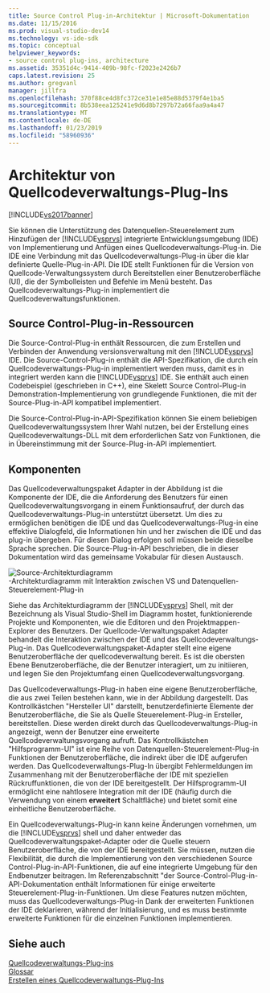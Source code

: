 ```yaml
---
title: Source Control Plug-in-Architektur | Microsoft-Dokumentation
ms.date: 11/15/2016
ms.prod: visual-studio-dev14
ms.technology: vs-ide-sdk
ms.topic: conceptual
helpviewer_keywords:
- source control plug-ins, architecture
ms.assetid: 35351d4c-9414-409b-98fc-f2023e2426b7
caps.latest.revision: 25
ms.author: gregvanl
manager: jillfra
ms.openlocfilehash: 370f88ce4d8fc372ce31e1e85e88d5379f4e1ba5
ms.sourcegitcommit: 8b538eea125241e9d6d8b7297b72a66faa9a4a47
ms.translationtype: MT
ms.contentlocale: de-DE
ms.lasthandoff: 01/23/2019
ms.locfileid: "58960936"
---
```

# <a name="source-control-plug-in-architecture"></a>Architektur von Quellcodeverwaltungs-Plug-Ins
[!INCLUDE[vs2017banner](../../includes/vs2017banner.md)]

Sie können die Unterstützung des Datenquellen-Steuerelement zum Hinzufügen der [!INCLUDE[vsprvs](../../includes/vsprvs-md.md)] integrierte Entwicklungsumgebung (IDE) von Implementierung und Anfügen eines Quellcodeverwaltungs-Plug-in. Die IDE eine Verbindung mit das Quellcodeverwaltungs-Plug-in über die klar definierte Quelle-Plug-in-API. Die IDE stellt Funktionen für die Version von Quellcode-Verwaltungssystem durch Bereitstellen einer Benutzeroberfläche (UI), die der Symbolleisten und Befehle im Menü besteht. Das Quellcodeverwaltungs-Plug-in implementiert die Quellcodeverwaltungsfunktionen.  
  
## <a name="source-control-plug-in-resources"></a>Source Control-Plug-in-Ressourcen  
 Die Source-Control-Plug-in enthält Ressourcen, die zum Erstellen und Verbinden der Anwendung versionsverwaltung mit den [!INCLUDE[vsprvs](../../includes/vsprvs-md.md)] IDE. Die Source-Control-Plug-in enthält die API-Spezifikation, die durch ein Quellcodeverwaltungs-Plug-in implementiert werden muss, damit es in integriert werden kann die [!INCLUDE[vsprvs](../../includes/vsprvs-md.md)] IDE. Sie enthält auch einen Codebeispiel (geschrieben in C++), eine Skelett Source Control-Plug-in Demonstration-Implementierung von grundlegende Funktionen, die mit der Source-Plug-in-API kompatibel implementiert.  
  
 Die Source-Control-Plug-in-API-Spezifikation können Sie einem beliebigen Quellcodeverwaltungssystem Ihrer Wahl nutzen, bei der Erstellung eines Quellcodeverwaltungs-DLL mit dem erforderlichen Satz von Funktionen, die in Übereinstimmung mit der Source-Plug-in-API implementiert.  
  
## <a name="components"></a>Komponenten  
 Das Quellcodeverwaltungspaket Adapter in der Abbildung ist die Komponente der IDE, die die Anforderung des Benutzers für einen Quellcodeverwaltungsvorgang in einem Funktionsaufruf, der durch das Quellcodeverwaltungs-Plug-in unterstützt übersetzt. Um dies zu ermöglichen benötigen die IDE und das Quellcodeverwaltungs-Plug-in eine effektive Dialogfeld, die Informationen hin und her zwischen die IDE und das plug-in übergeben. Für diesen Dialog erfolgen soll müssen beide dieselbe Sprache sprechen. Die Source-Plug-in-API beschrieben, die in dieser Dokumentation wird das gemeinsame Vokabular für diesen Austausch.  
  
 ![Source-Architekturdiagramm](../../extensibility/internals/media/vs-sccsdk-plug-in-arch.gif "Vs_sccsdk_plug_in_arch")  
-Architekturdiagramm mit Interaktion zwischen VS und Datenquellen-Steuerelement-Plug-in  
  
 Siehe das Architekturdiagramm der [!INCLUDE[vsprvs](../../includes/vsprvs-md.md)] Shell, mit der Bezeichnung als Visual Studio-Shell im Diagramm hostet, funktionierende Projekte und Komponenten, wie die Editoren und den Projektmappen-Explorer des Benutzers. Der Quellcode-Verwaltungspaket Adapter behandelt die Interaktion zwischen der IDE und das Quellcodeverwaltungs-Plug-in. Das Quellcodeverwaltungspaket-Adapter stellt eine eigene Benutzeroberfläche der quellcodeverwaltung bereit. Es ist die obersten Ebene Benutzeroberfläche, die der Benutzer interagiert, um zu initiieren, und legen Sie den Projektumfang einen Quellcodeverwaltungsvorgang.  
  
 Das Quellcodeverwaltungs-Plug-in haben eine eigene Benutzeroberfläche, die aus zwei Teilen bestehen kann, wie in der Abbildung dargestellt. Das Kontrollkästchen "Hersteller UI" darstellt, benutzerdefinierte Elemente der Benutzeroberfläche, die Sie als Quelle Steuerelement-Plug-in Ersteller, bereitstellen. Diese werden direkt durch das Quellcodeverwaltungs-Plug-in angezeigt, wenn der Benutzer eine erweiterte Quellcodeverwaltungsvorgang aufruft. Das Kontrollkästchen "Hilfsprogramm-UI" ist eine Reihe von Datenquellen-Steuerelement-Plug-in Funktionen der Benutzeroberfläche, die indirekt über die IDE aufgerufen werden. Das Quellcodeverwaltungs-Plug-In übergibt Fehlermeldungen im Zusammenhang mit der Benutzeroberfläche der IDE mit speziellen Rückruffunktionen, die von der IDE bereitgestellt. Der Hilfsprogramm-UI ermöglicht eine nahtlosere Integration mit der IDE (häufig durch die Verwendung von einem **erweitert** Schaltfläche) und bietet somit eine einheitliche Benutzeroberfläche.  
  
 Ein Quellcodeverwaltungs-Plug-in kann keine Änderungen vornehmen, um die [!INCLUDE[vsprvs](../../includes/vsprvs-md.md)] shell und daher entweder das Quellcodeverwaltungspaket-Adapter oder die Quelle steuern Benutzeroberfläche, die von der IDE bereitgestellt. Sie müssen, nutzen die Flexibilität, die durch die Implementierung von den verschiedenen Source Control-Plug-in-API-Funktionen, die auf eine integrierte Umgebung für den Endbenutzer beitragen. Im Referenzabschnitt "der Source-Control-Plug-in-API-Dokumentation enthält Informationen für einige erweiterte Steuerelement-Plug-in-Funktionen. Um diese Features nutzen möchten, muss das Quellcodeverwaltungs-Plug-in Dank der erweiterten Funktionen der IDE deklarieren, während der Initialisierung, und es muss bestimmte erweiterte Funktionen für die einzelnen Funktionen implementieren.  
  
## <a name="see-also"></a>Siehe auch  
 [Quellcodeverwaltungs-Plug-ins](../../extensibility/source-control-plug-ins.md)   
 [Glossar](../../extensibility/source-control-plug-in-glossary.md)   
 [Erstellen eines Quellcodeverwaltungs-Plug-Ins](../../extensibility/internals/creating-a-source-control-plug-in.md)

